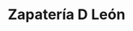 ---
title: "Zapatería D León"
url: /villa-de-alvarez/zapateria-d-leon-avenida-benito-juarez/
shop: Schuhe
---
